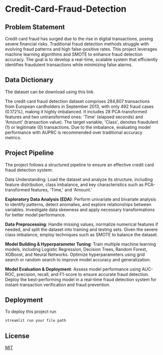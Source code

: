 # Credit-Card-Fraud-Detection
## Problem Statement
Credit card fraud has surged due to the rise in digital transactions, posing severe financial risks. Traditional fraud detection methods struggle with evolving fraud patterns and high false-positive rates. This project leverages machine learning algorithms and SMOTE to enhance fraud detection accuracy. The goal is to develop a real-time, scalable system that efficiently identifies fraudulent transactions while minimizing false alarms.

## Data Dictionary
The dataset can be download using this link.

The credit card fraud detection dataset comprises 284,807 transactions from European cardholders in September 2013, with only 492 fraud cases (0.172%), making it highly imbalanced. It includes 28 PCA-transformed features and two untransformed ones: 'Time' (elapsed seconds) and 'Amount' (transaction value). The target variable, 'Class', denotes fraudulent (1) or legitimate (0) transactions. Due to the imbalance, evaluating model performance with AUPRC is recommended over traditional accuracy metrics.

## Project Pipeline
The project follows a structured pipeline to ensure an effective credit card fraud detection system:

Data Understanding: Load the dataset and analyze its structure, including feature distribution, class imbalance, and key characteristics such as PCA-transformed features, 'Time,' and 'Amount.'

__Exploratory Data Analysis (EDA)__: Perform univariate and bivariate analysis to identify patterns, detect anomalies, and explore relationships between variables. Investigate data skewness and apply necessary transformations for better model performance.

__Data Preprocessing__: Handle missing values, normalize numerical features if needed, and split the dataset into training and testing sets. Given the severe class imbalance, employ techniques such as SMOTE to balance the dataset.

__Model Building & Hyperparameter Tuning__: Train multiple machine learning models, including Logistic Regression, Decision Trees, Random Forest, XGBoost, and Neural Networks. Optimize hyperparameters using grid search or random search to improve model accuracy and generalization.

__Model Evaluation & Deployment__: Assess model performance using AUC-ROC, precision, recall, and F1-score to ensure accurate fraud detection. Deploy the best-performing model in a real-time fraud detection system for instant transaction verification and fraud prevention.


## Deployment

To deploy this project run

```bash
streamlit run your file path
```

## License

[MIT](https://choosealicense.com/licenses/mit/)
